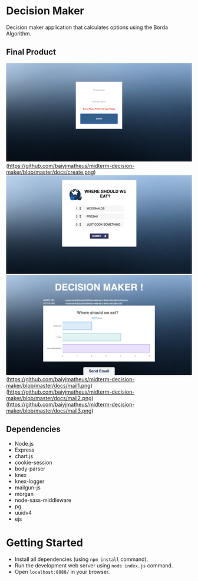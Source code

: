 # Decision Maker

Decision maker application that calculates options using the Borda Algorithm.

## Final Product

!["Create Poll"](https://github.com/baiyjmatheus/midterm-decision-maker/blob/master/docs/login.png)(https://github.com/baiyjmatheus/midterm-decision-maker/blob/master/docs/create.png)
!["Voting"](https://github.com/baiyjmatheus/midterm-decision-maker/blob/master/docs/voting.png)
!["Result"](https://github.com/baiyjmatheus/midterm-decision-maker/blob/master/docs/result.png)(https://github.com/baiyjmatheus/midterm-decision-maker/blob/master/docs/mail1.png)(https://github.com/baiyjmatheus/midterm-decision-maker/blob/master/docs/mail2.png)(https://github.com/baiyjmatheus/midterm-decision-maker/blob/master/docs/mail3.png)
## Dependencies
  - Node.js
  - Express
  - chart.js
  - cookie-session
  - body-parser
  - knex
  - knex-logger
  - mailgun-js
  - morgan
  - node-sass-middleware
  - pg
  - uuidv4
  - ejs


# Getting Started
  - Install all dependencies (using `npm install` command).
  - Run the development web server using `node index.js` command. 
  - Open `localhost:8080/` in your browser.
